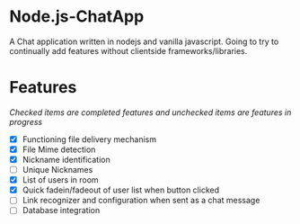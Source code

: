 # Node.js-ChatApp
A Chat application written in nodejs and vanilla javascript. Going to try to continually add features without clientside frameworks/libraries.

# Features
*Checked items are completed features  and unchecked items are features in progress*
- [x] Functioning file delivery mechanism
- [x] File Mime detection
- [x] Nickname identification
- [ ] Unique Nicknames
- [x] List of users in room
- [x] Quick fadein/fadeout of user list when button clicked 
- [ ] Link recognizer and configuration when sent as a chat message
- [ ] Database integration
